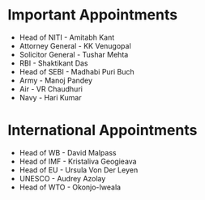 # Important Appointments
- Head of NITI - Amitabh Kant
- Attorney General - KK Venugopal
- Solicitor General - Tushar Mehta
- RBI - Shaktikant Das
- Head of SEBI - Madhabi Puri Buch
- Army - Manoj Pandey
- Air - VR Chaudhuri
- Navy - Hari Kumar

# International Appointments
- Head of WB - David Malpass
- Head of IMF - Kristaliva Geogieava
- Head of EU - Ursula Von Der Leyen
- UNESCO - Audrey Azolay
- Head of WTO - Okonjo-Iweala
